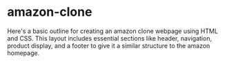 # amazon-clone
Here's a basic outline for creating an amazon clone webpage using HTML and CSS. This layout includes essential sections like header, navigation, product display, and a footer to give it a similar structure to the amazon homepage.
